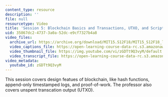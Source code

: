 ```yaml
---
content_type: resource
description: ''
file: null
resourcetype: Video
title: 'Session 5: Blockchain Basics and Transactions, UTXO, and Script Code'
uid: 35867dc2-4737-3a0a-52dc-e9cf7327b4a8
video_files:
  archive_url: https://archive.org/download/MIT15.S12F18/MIT15_S12F18_lec05_300k.mp4
  video_captions_file: https://open-learning-course-data-rc.s3.amazonaws.com/15-s12-blockchain-and-money-fall-2018/27bc2fb2946155be99ba1d0bfeab94eb_zGDTt9Q3vyM.vtt
  video_thumbnail_file: https://img.youtube.com/vi/zGDTt9Q3vyM/default.jpg
  video_transcript_file: https://open-learning-course-data-rc.s3.amazonaws.com/15-s12-blockchain-and-money-fall-2018/0a7523ee0c6ebaab89917bcb22e53573_zGDTt9Q3vyM.pdf
video_metadata:
  youtube_id: zGDTt9Q3vyM
---
```


This session covers design featues of blockchain, like hash functions, append-only timestamped logs, and proof-of-work. The professor also covers unspent transcation output (UTXO).